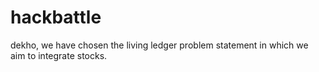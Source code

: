 # hackbattle
dekho, we have chosen the living ledger problem statement in which we aim to integrate stocks. 
